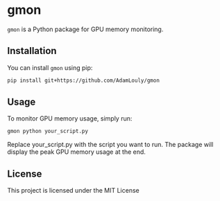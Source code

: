 # gmon

`gmon` is a Python package for GPU memory monitoring.

## Installation

You can install `gmon` using pip:

```bash
pip install git+https://github.com/AdamLouly/gmon
```

## Usage
To monitor GPU memory usage, simply run:

```bash
gmon python your_script.py
```

Replace your_script.py with the script you want to run. 
The package will display the peak GPU memory usage at the end.

## License

This project is licensed under the MIT License
